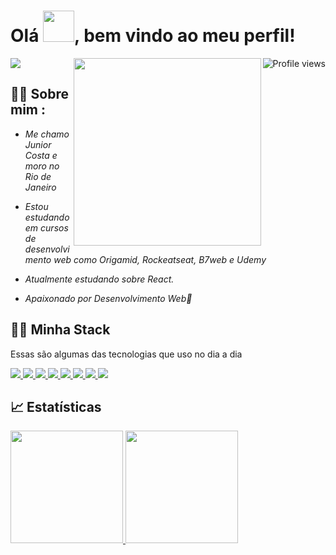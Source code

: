 <h1 align="left">Olá <img width="50" src="https://raw.githubusercontent.com/kaueMarques/kaueMarques/master/hi.gif">, bem vindo ao meu perfil!</h1>
<img align="right" src="https://komarev.com/ghpvc/?username=JuniorCostaDev&color=0545a6" alt="Profile views" />
<span align="left">
  <a href="https://www.linkedin.com/in/juniorcostadev/" >
    <img src="https://img.shields.io/badge/LinkedIn-0077B5?style=for-the-badge&logo=linkedin&logoColor=white">
  </a>
</span>
<img align="right" width="300" height="300" src="https://github.com/birobirobiro/birobirobiro/blob/master/animation_500_kv8i962g.gif?raw=true"/>

## 🙋‍♂️ Sobre mim :
 - *Me chamo Junior Costa e moro no Rio de Janeiro* 

 - *Estou estudando em cursos de desenvolvimento web como Origamid, Rockeatseat, B7web e Udemy*

 - *Atualmente estudando sobre React.*
 
 - *Apaixonado por Desenvolvimento Web💙* 

## 🧑‍💻 Minha Stack
 Essas são algumas das tecnologias que uso no dia a dia
  <div align="left">
    <a href="https://developer.mozilla.org/pt-BR/docs/Web/HTML">
      <img src="https://img.shields.io/badge/HTML5-131e34?style=for-the-badge&logo=html5&logoColor=E34F26">
    </a>
    <a href="https://developer.mozilla.org/pt-BR/docs/Web/CSS">
      <img src="https://img.shields.io/badge/CSS3-131e34?style=for-the-badge&logo=css3&logoColor=1572B6">
    </a>
    <a href="https://developer.mozilla.org/pt-BR/docs/Web/JavaScript">
      <img src="https://img.shields.io/badge/JavaScript-131e34?style=for-the-badge&logo=javascript&logoColor=F7DF1E">
    </a>
    <a href="https://sass-lang.com/guide">
      <img src="https://img.shields.io/badge/Sass-131e34?style=for-the-badge&logo=sass&logoColor=CC6699">
    </a>
    <a href="https://pt-br.reactjs.org/">
      <img src="https://img.shields.io/badge/React-131e34?style=for-the-badge&logo=react&logoColor=61DAFB">
    </a>
    <a href="https://www.w3schools.com/git/default.asp">
      <img src="https://img.shields.io/badge/Git-131e34?style=for-the-badge&logo=git&logoColor=E34F26">
    </a>
    <a href="https://4linux.com.br/o-que-e-linux/">
    <img src="https://img.shields.io/badge/Linux-131e34?style=for-the-badge&logo=linux&logoColor=E34F26">
    </a>
    <a href="https://www.w3schools.com/jquery/jquery_intro.asp">
    <img src="https://img.shields.io/badge/jQuery-131e34?style=for-the-badge&logo=jquery&logoColor=72c7f0">
    </a>
    
  </div>
  
## 📈 Estatísticas

  <div align="left">
    <a href="https://github.com/JuniorCostaDev">
    <img height="180em" src="https://github-readme-stats.vercel.app/api/top-langs/?username=JuniorCostaDev&layout=demo&langs_count=7&theme=github_dark&hide_border=true"/>
    <img height="180em" src="https://github-readme-stats.vercel.app/api?username=JuniorCostaDev&show_icons=true&theme=github_dark&include_all_commits=true&count_private=true&hide_border=true&hide=prs,issues,contribs"/>
  </div>
